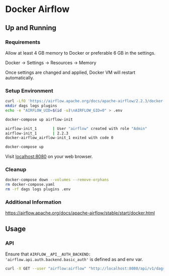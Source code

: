 # Docker Airflow

## Up and Running

### Requirements

Allow at least 4 GB memory to Docker or preferable 6 GB in the settings.

Docker -> Settings -> Resources -> Memory

Once settings are changed and applied, Docker VM will restart automatically.

### Setup Environment

```bash
curl -LfO 'https://airflow.apache.org/docs/apache-airflow/2.2.3/docker-compose.yaml'
mkdir dags logs plugins
echo -e "AIRFLOW_UID=$(id -u)\nAIRFLOW_GID=0" > .env
```

```bash
docker-compose up airflow-init
```

```bash
airflow-init_1       | User "airflow" created with role "Admin"
airflow-init_1       | 2.2.3
docker-airflow_airflow-init_1 exited with code 0
```

```bash
docker-compose up
```

Visit [localhost:8080](localhost:8080) on your web browser.

### Cleanup

```bash
docker-compose down --volumes --remove-orphans
rm docker-compose.yaml
rm -rf dags logs plugins .env
```

### Additional Information

<https://airflow.apache.org/docs/apache-airflow/stable/start/docker.html>

## Usage

### API

Ensure that `AIRFLOW__API__AUTH_BACKEND: 'airflow.api.auth.backend.basic_auth'` is defined as and env var.

```bash
curl -X GET --user "airflow:airflow" "http://localhost:8080/api/v1/dags"
```
